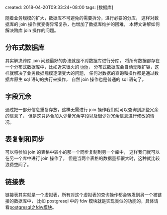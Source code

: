created: 2018-04-20T09:33:24+08:00
tags: [数据库]


随着业务规模的扩大，数据库不可避免的需要拆分，进行必要的分库，
这样对数据库的 join 操作就变得异常复杂，也增加了数据库维护的困难，
本博文讲解如何解决跨库 join 操作的问题。


## 分布式数据库

其实解决跨库 join 问题最好的办法就是不对数据库进行分库，
将所有数据都存在一个分布式数据库中，比如近来很火的 [tidb][]，
分布式数据库会自动无限扩容，这样就解决了业务数据规模逐渐变大的问题，
任何对数据的查询和操作都是通过数据库原生 sql 语句的执行来操作，
自然 join 操作也是普通的 sql 语句了。

[tidb]: https://github.com/pingcap/tidb


## 字段冗余

通过把一部分信息重复存放，这样无需进行 join 操作我们就可以查询到那些冗余的信息了，
但是这只适合加入少量冗余字段以及很少对冗余信息进行修改的情况。


## 表复制和同步

可以将参加 join 的表格中较小的那一个同步复制到另一个库中，
这样我们就可以在另一个库中进行 join 操作了，
但是当两个表格的数据量都很大时，这种就比较浪费空间了。


## 链接表

链接表其实就是一个虚拟表，所有对这个虚拟表的查询操作都会转发到另一个被链接的数据库中，
比如 postgresql 中的 fdw 模块就是实现类似的功能的，具体请看[postgresql之fdw模块][]。

[postgresql之fdw模块]: /posts/database/postgresql/postgresql之fdw模块.html
